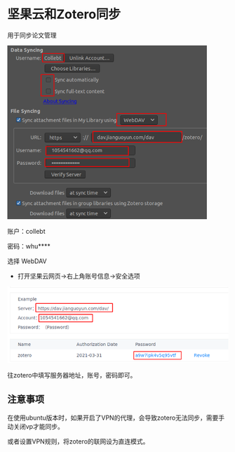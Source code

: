 # 坚果云和Zotero同步

用于同步论文管理



<img src="image-20210414145118464.png" alt="image-20210414145118464" style="zoom: 80%;" />

账户：collebt

密码：whu****

选择 WebDAV

- 打开坚果云网页->右上角账号信息->安全选项

![image-20210414144946841](image-20210414144946841.png)

往zotero中填写服务器地址，账号，密码即可。



## 注意事项

在使用ubuntu版本时，如果开启了VPN的代理，会导致zotero无法同步，需要手动关闭vp才能同步。

或者设置VPN规则，将zotero的联网设为直连模式。

